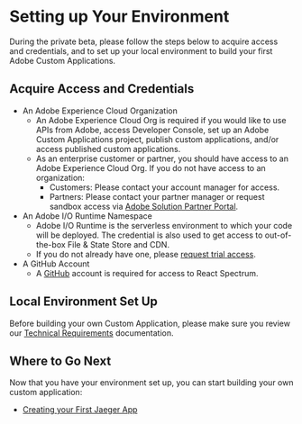 # Setting up Your Environment

During the private beta, please follow the steps below to acquire access and credentials, and to set up your local environment to build your first Adobe Custom Applications.

## Acquire Access and Credentials

- An Adobe Experience Cloud Organization
    - An Adobe Experience Cloud Org is required if you would like to use APIs from Adobe, access Developer Console, set up an Adobe Custom Applications project, publish custom applications, and/or access published custom applications. 
    - As an enterprise customer or partner, you should have access to an Adobe Experience Cloud Org. If you do not have access to an organization:
        - Customers: Please contact your account manager for access. 
        - Partners: Please contact your partner manager or request sandbox access via [Adobe Solution Partner Portal](https://solutionpartners.adobe.com/home.html).
- An Adobe I/O Runtime Namespace
    - Adobe I/O Runtime is the serverless environment to which your code will be deployed. The credential is also used to get access to out-of-the-box File & State Store and CDN. 
    - If you do not already have one, please [request trial access](https://github.com/AdobeDocs/adobeio-runtime/blob/master/overview/request_a_trial.md).  
- A GitHub Account
    - A [GitHub](https://github.com/) account is required for access to React Spectrum.  
    
## Local Environment Set Up 

Before building your own Custom Application, please make sure you review our [Technical Requirements](technical_requirements.md) documentation.

## Where to Go Next

Now that you have your environment set up, you can start building your own custom application:
* [Creating your First Jaeger App](https://github.com/adobe/aio-cli#bootstrapping-an-application)
